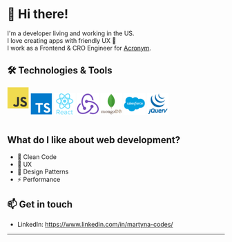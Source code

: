 # :wave: Hi there!

I'm a developer living and working in the US.<br/>
I love creating apps with friendly UX :green_heart:<br/>
I work as a Frontend & CRO Engineer for [Acronym](https://www.acronym.com/).

## 🛠️ Technologies & Tools
<div style="display: flex; flex-direction: row;">
  <img src="https://github.com/devicons/devicon/blob/master/icons/javascript/javascript-original.svg" title="Javascript" alt="Javascript" width="50" height="50" />&nbsp;
  
  <img src="https://github.com/devicons/devicon/blob/master/icons/typescript/typescript-original.svg" title="Typescript" alt="Typescript" width="50" height="50" />&nbsp;
  
  <img src="https://github.com/devicons/devicon/blob/master/icons/react/react-original-wordmark.svg" title="React" alt="React" width="50" height="50"/>&nbsp;

  <img src="https://github.com/devicons/devicon/blob/master/icons/redux/redux-original.svg" title="Redux" alt="Redux" width="50" height="50" />&nbsp;
  
 <img src="https://github.com/devicons/devicon/blob/master/icons/mongodb/mongodb-original-wordmark.svg" title="Mongodb" alt="Mongodb" width="50" height="50"/>&nbsp;
 
  <img src="https://github.com/devicons/devicon/blob/master/icons/salesforce/salesforce-original.svg" title="SF" alt="sf" width="50" height="50"/>&nbsp;
  
   <img src="https://github.com/devicons/devicon/blob/master/icons/jquery/jquery-plain-wordmark.svg" title="JQuery" alt="JQuery" width="50" height="50"/>&nbsp;
</div>
    
## What do I like about web development?

* :bathtub: Clean Code
* 🥇 UX
* :notebook_with_decorative_cover: Design Patterns
* :zap: Performance

## :mailbox: Get in touch 

* LinkedIn: <https://www.linkedin.com/in/martyna-codes/>


---
